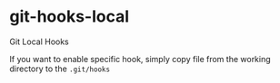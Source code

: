 # git-hooks-local
Git Local Hooks
 
If you want to enable specific hook, simply copy file from the working directory to the `.git/hooks`
